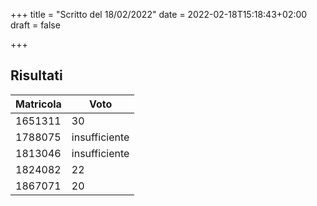 +++
title = "Scritto del 18/02/2022"
date = 2022-02-18T15:18:43+02:00
draft = false

+++

## Risultati

| Matricola | Voto          |
| --------- | ------------- |
|1651311	|						30|
|1788075	|						insufficiente|
|1813046	|						insufficiente|
|1824082	|						22|
|1867071	|						20|


